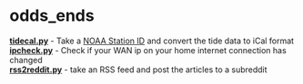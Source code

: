 # odds_ends

**[tidecal.py](tidecal.py)** - Take a [NOAA Station ID](https://tidesandcurrents.noaa.gov/map/index.html) and convert the tide data to iCal format  
**[ipcheck.py](ipcheck.py)** - Check if your WAN ip on your home internet connection has changed  
**[rss2reddit.py](rss2reddit.py)** - take an RSS feed and post the articles to a subreddit
